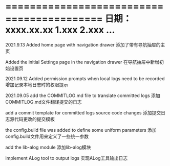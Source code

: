 ==========================================
日期：xxxx.xx.xx
    1.xxx
    2.xxx
    ...
==========================================
2021.9.13
Added home page with navigation drawer
添加了带有导航抽屉的主页

Added the initial Settings page in the navigation drawer
在导航抽屉中新增初始设置页

2021.09.12
Added permission prompts when local logs need to be recorded
增加记录本地日志时的权限提示

2021.09.05
add the COMMITLOG.md file to translate committed logs
添加COMMITLOG.md文件翻译提交的日志

add a commit template for committed logs source code changes 
添加提交日志源代码更改的提交模板

the config.build file was added to define some uniform parameters
添加config.build文件用来定义了一些统一参数

add the lib-alog module
添加lib-alog模块

implement ALog tool to output logs
实现ALog工具输出日志